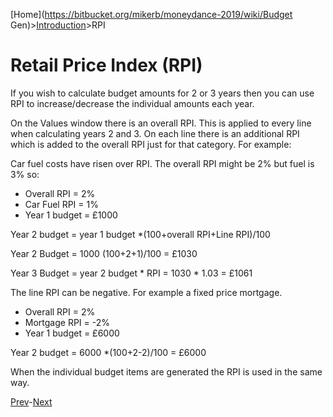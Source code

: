 [Home](https://bitbucket.org/mikerb/moneydance-2019/wiki/Budget Gen)>[Introduction](https://bitbucket.org/mikerb/moneydance-2019/wiki/Introduction)>RPI

# Retail Price Index (RPI) 

If you wish to calculate budget amounts for 2 or 3 years then you can use RPI to increase/decrease the individual amounts each year.

On the Values window there is an overall RPI.  This is applied to every line when calculating years 2 and 3.  On each line there is an additional RPI which is added to the overall RPI just for that category.  For example:

Car fuel costs have risen over RPI.  The overall RPI might be 2% but fuel is 3% so:

- Overall RPI = 2%
- Car Fuel RPI = 1%
- Year 1 budget = £1000

Year 2 budget = year 1 budget *(100+overall RPI+Line RPI)/100

Year 2 Budget = 1000 (100+2+1)/100 = £1030

Year 3 Budget = year 2 budget * RPI = 1030 * 1.03 = £1061

The line RPI can be negative.  For example a fixed price mortgage.

- Overall RPI = 2%
- Mortgage RPI = -2%
- Year 1 budget = £6000

Year 2 budget = 6000 *(100+2-2)/100 = £6000

When the individual budget items are generated the RPI is used in the same way.

[Prev](https://bitbucket.org/mikerb/moneydance-2019/wiki/buttons)-[Next](https://bitbucket.org/mikerb/moneydance-2019/wiki/generate)